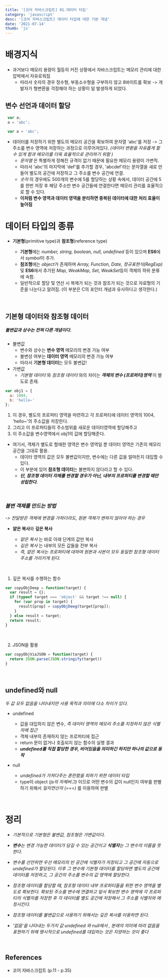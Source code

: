 ```yaml
---
title: '[코어 자바스크립트] 01.데이터 타입'
category: 'javascript'
desc: '[코어 자바스크립트] 데이터 타입에 대한 기본 개념'
date: '2021-07-14'
thumb: 'js'
---
```


# 배경지식
- 과거보다 메모리 용량이 월등히 커진 상황에서 자바스크립트는 메모리 관리에 대한 압박에서 자유로워짐
  - 따라서 숫자의 경우 정수형, 부동소수형을 구부하지 않고 8바이트를 확보 -> 개발자가 형변환을 걱정해야 하는 상황이 덜 발생하게 되었다.
  
## 변수 선언과 데이터 할당
``` javascript
 var a;
 a = 'abc';

 var a = 'abc';
```
  - 데이터를 저장하기 위한 별도의 메모리 공간을 확보하여 문자열 'abc'를 저장 -> 그 주소를 변수 영역에 저장하는 과정으로 이루어져있다. *(*데이터 변환을 자유롭게 할 수 있게 함과 메모리를 더욱 효율적으로 관리하기 위함* )*
    - *문자열* 은 특별하게 정해진 규격이 없기 때문에 필요한 메모리 용량이 가변적.
    - 따라서 'abc'의 마지막에 'def'를 추가할 경우, 'abcdef'라는 문자열을 새로 만들어 별도의 공간에 저장하고 그 주소를 변수 공간에 연결.
    - *숫자* 의 경우에도 500개의 변수에 5를 할당하는 상황 속에서, 데이터 공간에 5를 한번 저장 후 해당 주소만 변수 공간들에 연결한다면 메모리 관리를 효율적으로 할 수 있다.
    - **이처럼 변수 영역과 데이터 영역을 분리하면 중복된 데이터에 대한 처리 효율이 높아짐**  

# 데이터 타입의 종류
- **기본형**(primitive type)과 **참조형**(reference type)
  - **기본형**에는 *number, string, boolean, null, undefined* 등이 있으며 **ES6**에서 *symbol*이 추가.
  - **참조형**에는 *object*가 존재하며 *Array, Function, Date, 정규표현식(RegExp)* 및 **ES6**에서 추가된 *Map, WeakMap, Set, WeakSet*등이 객체의 하위 분류에 속함.
  - 일반적으로 할당 및 연산 시 복제가 되는 것과 참조가 되는 것으로 자료형의 기준을 나눈다고 알려짐.
  (이 부분은 C의 포인터 개념과 유사하다고 생각한다.)

  &nbsp;
## 기본형 데이터와 참조형 데이터
##### 불변값과 상수는 전혀 다른 개념이다.
  - 불변값
    - 변수와 상수는 **변수 영역** 메모리의 변경 가능 여부
    - 불변성 여부는 **데이터 영역** 메모리의 변경 가능 여부
    - 따라서 **기본형 데이터**는 모두 불변값!
  - 가변값
    - *기본형 데이터* 와 *참조형 데이터* 와의 차이는 ***객체의 변수 (프로퍼티)영역*** 이 별도로 존재.
  ``` javascript
  var obj1 = {
    a: 1004,
    b: 'hello~'
  };
  ```
  1. 이 경우, 별도의 프로퍼티 영역을 마련하고 각 프로퍼티에 데이터 영역의 1004, 'hello~'의 주소값을 저장한다. 
  2. 그리고 이 프로퍼티들의 주소범위를 새로운 데이터영역에 할당해주고 
  3. 이 주소값을 변수영역에서 obj1의 값에 할당해준다.
  - 여기서, 객체가 별도로 할애한 영역은 변수 영역일 뿐 데이터 영역은 기존의 메모리 공간을 그대로 활용.
    - 데이터 영역의 값은 모두 불변값이지만, 변수에는 다른 값을 얼마든지 대입할 수 있다.
    - 이 부분에 있어 **참조형 데이터**는 불변하지 않다라고 할 수 있다.
    - ***단, 참조형 데이터 자체를 변경할 경우가 아닌, 내부의 프로퍼티를 변경할 때만 성립한다.***

  &nbsp;
### *불변 객체를 만드는 방법*
*-> 전달받은 객체에 변경을 가하더라도, 원본 객체가 변하지 않아야 하는 경우*

- **얕은 복사**와 **깊은 복사**
  - *얕은 복사* 는 바로 아래 단계의 값만 복사
  - *깊은 복사* 는 내부의 모든 값들을 전부 복사
  - *즉, 얕은 복사는 프로퍼티에 대하여 원본과 사본이 모두 동일한 참조형 데이터 주소를 가리키게 된다.*

  &nbsp;
1. 깊은 복사를 수행하는 함수
``` javascript
var copyObjDeep = function(target) {
  var result = {};
  if (typeof target === 'object' && target !== null) {
    for (var prop in target) {
      result[prop] = copyObjDeeg(target[prop]);
    }
  } else result = target;
  return result;
}
```

  &nbsp;

2. JSON을 활용
``` javascript
var copyObjViaJSON = function(target) {
  return JSON.parse(JSON.stringify(target))
}
```

  &nbsp;
## undefined와 null
*두 값 모두 없음을 나타내지만 사용 목적과 의미에 다소 차이가 있다.*
- undefined
  - 값을 대입하지 않은 변수, *즉 데이터 영역의 메모리 주소를 지정하지 않은 식별자에 접근*
  - 객체 내부의 존재하지 않는 프로퍼티에 접근
  - return 문이 없거나 호출되지 않는 함수의 실행 결과
  - ***undefined를 직접 할당한 경우, 비어있음을 의미하긴 하지만 하나의 값으로 동작***
- null
  - *undefined가 가져다주는 혼란함을 피하기 위한 데이터 타입*
  - type이 object *(js의 자체버그)* 이므로 어떤 변수의 값이 null인지 여부를 판별하기 위해서 *일치연산자* *(===)* 를 이용하여 판별

  &nbsp;
# 정리
- *기본적으로 기본형은 불변값, 참조형은 가변값이다.*  
- ***변수**는 변경 가능한 데이터가 담길 수 있는 공간이고 **식별자**는 그 변수의 이름을 뜻한다.*  
- *변수를 선언하면 우선 메모리의 빈 공간에 식별자가 저장되고 그 공간에 자동으로 *undefined*가 할당된다. 이후 그 변수에 기본형 데이터를 할당하면 별도의 공간에 데이터를 저장하고, 그 공간의 주소를 변수의 값 영역에 할당한다.*  
- *참조형 데이터를 할당할 때, 참조형 데이터 내부 프로퍼티들을 위한 변수 영역을 별도로 확보한다. 확보된 주소를 변수에 연결하고 앞서 확보한 변수 영역에 각 프로퍼티의 식별자를 저장한 후 각 데이터를 별도 공간에 저장해서 그 주소를 식별자와 매칭시킨다.*
- *참조형 데이터를 불변값으로 사용하기 위해서는 깊은 복사를 이용하면 된다.*
- *'없음'을 나타내는 두가지 값 undefined 와 null에서 , 본래의 의미에 따라 없음을 표현하기 위해 명시적으로 undefined를 대입하는 것은 지양하는 것이 좋다*

  &nbsp;
## References
- 코어 자바스크립트 (p.11 - p.35)